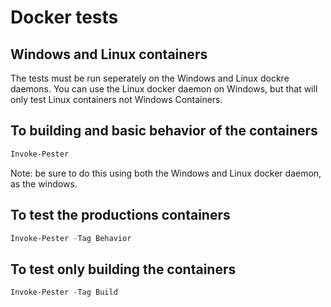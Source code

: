 # Docker tests

## Windows and Linux containers

The tests must be run seperately on the Windows and Linux dockre daemons. You can use the Linux docker daemon on Windows, but that will only test Linux containers not Windows Containers.

## To building and basic behavior of the containers

```PowerShell
Invoke-Pester
```

Note: be sure to do this using both the Windows and Linux docker daemon, as the windows.

## To test the productions containers

```PowerShell
Invoke-Pester -Tag Behavior
```

## To test only building the containers

```PowerShell
Invoke-Pester -Tag Build
```
